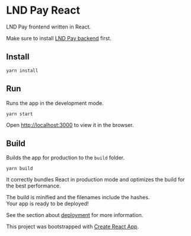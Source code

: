 # LND Pay React

LND Pay frontend written in React. 

Make sure to install [LND Pay backend](https://github.com/mariodian/lnd-pay) first.

## Install

`yarn install`

## Run

Runs the app in the development mode.

`yarn start`

Open [http://localhost:3000](http://localhost:3000) to view it in the browser.

## Build

Builds the app for production to the `build` folder.

`yarn build`

It correctly bundles React in production mode and optimizes the build for the best performance.

The build is minified and the filenames include the hashes.<br>
Your app is ready to be deployed!

See the section about [deployment](https://facebook.github.io/create-react-app/docs/deployment) for more information.

This project was bootstrapped with [Create React App](https://github.com/facebook/create-react-app).

